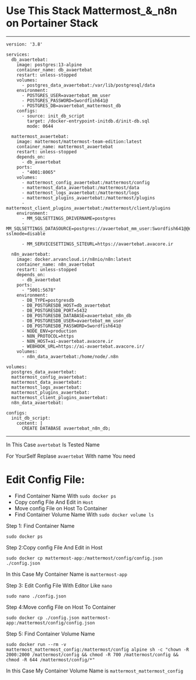 # Use This Stack Mattermost_&_n8n on Portainer Stack
-------------------------------
```
version: '3.8'

services:
  db_avaertebat:
    image: postgres:13-alpine
    container_name: db_avaertebat
    restart: unless-stopped
    volumes:
      - postgres_data_avaertebat:/var/lib/postgresql/data
    environment:
      - POSTGRES_USER=avaertebat_mm_user
      - POSTGRES_PASSWORD=Swordfish641@
      - POSTGRES_DB=avaertebat_mattermost_db
    configs:
      - source: init_db_script
        target: /docker-entrypoint-initdb.d/init-db.sql
        mode: 0644

  mattermost_avaertebat:
    image: mattermost/mattermost-team-edition:latest
    container_name: mattermost_avaertebat
    restart: unless-stopped
    depends_on:
      - db_avaertebat
    ports:
      - "4001:8065"
    volumes:
      - mattermost_config_avaertebat:/mattermost/config
      - mattermost_data_avaertebat:/mattermost/data
      - mattermost_logs_avaertebat:/mattermost/logs
      - mattermost_plugins_avaertebat:/mattermost/plugins
      - mattermost_client_plugins_avaertebat:/mattermost/client/plugins
    environment:
      - MM_SQLSETTINGS_DRIVERNAME=postgres
      - MM_SQLSETTINGS_DATASOURCE=postgres://avaertebat_mm_user:Swordfish641@@db_avaertebat:5432/avaertebat_mattermost_db?sslmode=disable

      - MM_SERVICESETTINGS_SITEURL=https://avaertebat.avacore.ir

  n8n_avaertebat:
    image: docker.arvancloud.ir/n8nio/n8n:latest
    container_name: n8n_avaertebat
    restart: unless-stopped
    depends_on:
      - db_avaertebat
    ports:
      - "5001:5678"
    environment:
      - DB_TYPE=postgresdb
      - DB_POSTGRESDB_HOST=db_avaertebat
      - DB_POSTGRESDB_PORT=5432
      - DB_POSTGRESDB_DATABASE=avaertebat_n8n_db
      - DB_POSTGRESDB_USER=avaertebat_mm_user
      - DB_POSTGRESDB_PASSWORD=Swordfish641@
      - NODE_ENV=production
      - N8N_PROTOCOL=https
      - N8N_HOST=ai-avaertebat.avacore.ir
      - WEBHOOK_URL=https://ai-avaertebat.avacore.ir/
    volumes:
      - n8n_data_avaertebat:/home/node/.n8n

volumes:
  postgres_data_avaertebat:
  mattermost_config_avaertebat:
  mattermost_data_avaertebat:
  mattermost_logs_avaertebat:
  mattermost_plugins_avaertebat:
  mattermost_client_plugins_avaertebat:
  n8n_data_avaertebat:

configs:
  init_db_script:
    content: |
      CREATE DATABASE avaertebat_n8n_db;
```
-------------------------------
In This Case `avertebat` Is Tested Name

For YourSelf Replase `avaertebat` With name You need
# Edit Config File:
 - Find Container Name With ` sudo docker ps `
 - Copy config File And Edit in ```Host```
 - Move config File on Host To Container
 - Find Container Volume Name With  `sudo docker volume ls`
   
Step 1:
Find Container Name

```
sudo docker ps
```
Step 2:Copy config File And Edit in Host
```
sudo docker cp mattermost-app:/mattermost/config/config.json ./config.json
```
In this Case My Container Name is `mattermost-app`

Step 3: Edit Config File With Editor Like `nano`
```
sudo nano ./config.json
```
Step 4:Move config File on Host To Container
```
sudo docker cp ./config.json mattermost-app:/mattermost/config/config.json
```
Step 5:
Find Container Volume Name
```
sudo docker run --rm -v mattermost_mattermost_config:/mattermost/config alpine sh -c "chown -R 2000:2000 /mattermost/config && chmod -R 700 /mattermost/config && chmod -R 644 /mattermost/config/*"
```
In this Case My Container Volume Name is `mattermost_mattermost_config`
